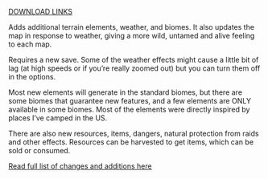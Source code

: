 <a href="http://www.kamicomics.com/mods/tkkn-natures-pretty-sweet/">DOWNLOAD LINKS</a>

Adds additional terrain elements, weather, and biomes. It also updates the map in response to weather, giving a more wild, untamed and alive feeling to each map.

Requires a new save. Some of the weather effects might cause a little bit of lag (at high speeds or if you’re really zoomed out) but you can turn them off in the options.

Most new elements will generate in the standard biomes, but there are some biomes that guarantee new features, and a few elements are ONLY available in some biomes. Most of the elements were directly inspired by places I’ve camped in the US.

There are also new resources, items, dangers, natural protection from raids and other effects. Resources can be harvested to get items, which can be sold or consumed.

<a href="http://www.kamicomics.com/mods/tkkn-natures-pretty-sweet/">Read full list of changes and additions here</a>
